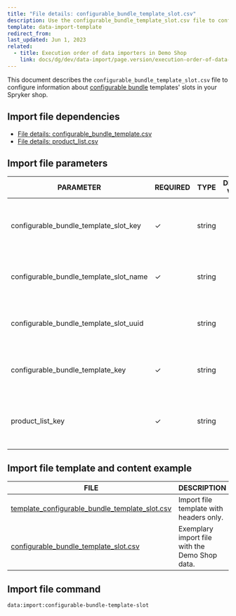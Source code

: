```yaml
---
title: "File details: configurable_bundle_template_slot.csv"
description: Use the configurable_bundle_template_slot.csv file to configure information about configurable bundle templates' slots in your Spryker shop.
template: data-import-template
redirect_from:
last_updated: Jun 1, 2023
related:
  - title: Execution order of data importers in Demo Shop
    link: docs/dg/dev/data-import/page.version/execution-order-of-data-importers.html
---
```


This document describes the `configurable_bundle_template_slot.csv` file to configure information about [configurable bundle](/docs/pbc/all/product-information-management/{{page.version}}/base-shop/feature-overviews/configurable-bundle-feature-overview.html) templates' slots in your Spryker shop.

## Import file dependencies

* [File details: configurable_bundle_template.csv](/docs/pbc/all/product-information-management/{{page.version}}/base-shop/import-and-export-data/file-details-configurable-bundle-template.csv.html)
* [File details: product_list.csv](/docs/pbc/all/product-information-management/{{page.version}}/base-shop/import-and-export-data/file-details-product-list.csv.html)

## Import file parameters

| PARAMETER                                | REQUIRED | TYPE | DEFAULT VALUE | REQUIREMENTS OR COMMENTS | DESCRIPTION                                          |
| ---------------------------------------- | -------- | ---- | ------------- | ----------------------- | ---------------------------------------------------- |
| configurable_bundle_template_slot_key    | &check; | string |  | Internal data import identifier of the configurable bundle template slot. |
| configurable_bundle_template_slot_name   | &check; | string |  |Name (glossary key) of the configurable bundle template slot.  |
| configurable_bundle_template_slot_uuid   |         | string |  |Unique identifier of the configurable bundle template slot.  |
| configurable_bundle_template_key         | &check; | string |  | Internal data import identifier of the configurable bundle template. |
| product_list_key                         | &check; | string |  | Internal data import identifier of the product list for allowed products of the slot. |

## Import file template and content example

| FILE | DESCRIPTION |
|---|---|
| [template_configurable_bundle_template_slot.csv](https://spryker.s3.eu-central-1.amazonaws.com/docs/pbc/all/product-information-management/base-shop/import-and-export-data/file-details-configurable-bundle-template-slot.csv.md/template_configurable_bundle_template_slot.csv)| Import file template with headers only. |
| [configurable_bundle_template_slot.csv](https://spryker.s3.eu-central-1.amazonaws.com/docs/pbc/all/product-information-management/base-shop/import-and-export-data/file-details-configurable-bundle-template-slot.csv.md/configurable_bundle_template_slot.csv) | Exemplary import file with the Demo Shop data. |

## Import file command

```bash
data:import:configurable-bundle-template-slot
```
